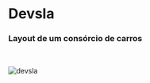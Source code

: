 # Devsla

### Layout de um consórcio de carros

<br>

![devsla](https://user-images.githubusercontent.com/73248933/226223493-8cf3ab1b-604b-4e81-908d-d613cff9e846.png)
